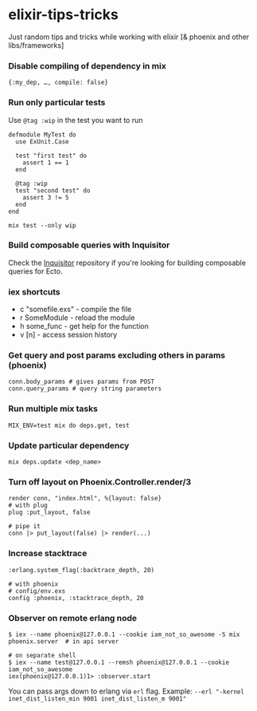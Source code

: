 # elixir-tips-tricks
Just random tips and tricks while working with elixir [&amp; phoenix and other libs/frameworks]


### Disable compiling of dependency in mix
```
{:my_dep, …, compile: false}
```

### Run only particular tests

Use `@tag :wip` in the test you want to run
```
defmodule MyTest do
  use ExUnit.Case
  
  test "first test" do
    assert 1 == 1
  end
  
  @tag :wip
  test "second test" do
    assert 3 != 5
  end
end
```

```
mix test --only wip
```

### Build composable queries with Inquisitor
Check the [Inquisitor](https://github.com/DockYard/inquisitor) repository if you're looking for building composable queries for Ecto.

### iex shortcuts
- c "somefile.exs" - compile the file
- r SomeModule - reload the module
- h some_func - get help for the function
- v [n] - access session history

### Get query and post params excluding others in params (phoenix)

```
conn.body_params # gives params from POST
conn.query_params # query string parameters
```

### Run multiple mix tasks

```
MIX_ENV=test mix do deps.get, test
```

### Update particular dependency

```
mix deps.update <dep_name>
```

### Turn off layout on Phoenix.Controller.render/3

```
render conn, "index.html", %{layout: false}
# with plug
plug :put_layout, false

# pipe it
conn |> put_layout(false) |> render(...)
```

### Increase stacktrace

```
:erlang.system_flag(:backtrace_depth, 20)

# with phoenix
# config/env.exs
config :phoenix, :stacktrace_depth, 20
```

### Observer on remote erlang node

```
$ iex --name phoenix@127.0.0.1 --cookie iam_not_so_awesome -S mix phoenix.server  # in api server

# on separate shell
$ iex --name test@127.0.0.1 --remsh phoenix@127.0.0.1 --cookie iam_not_so_awesome
iex(phoenix@127.0.0.1)1> :observer.start
```

You can pass args down to erlang via `erl` flag.
Example: `--erl "-kernel inet_dist_listen_min 9001 inet_dist_listen_m 9001"`
